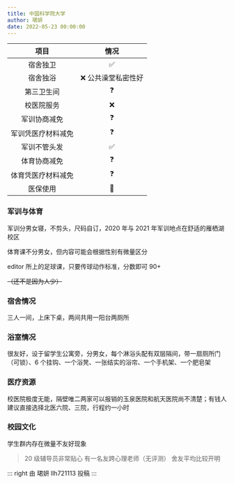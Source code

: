 ```yaml
---
title: 中国科学院大学
author: 珺妍
date: 2022-05-23 00:00:00
---
```


|项目|情况|
|:---:|:---:|
|宿舍独卫|✅|
|宿舍独浴|❌ 公共澡堂私密性好|
|第三卫生间|❓|
|校医院服务|❌|
|军训协商减免|❓|
|军训凭医疗材料减免|❓|
|军训不管头发|✅|
|体育协商减免|❓|
|体育凭医疗材料减免|❓|
|医保使用|🤔|

### 军训与体育

军训分男女寝，不剪头，尺码自订，2020 年与 2021 年军训地点在舒适的雁栖湖校区

体育课不分男女，但内容可能会根据性别有微量区分

editor 所上的足球课，只要传球动作标准，分数即可 90+

~~（还不是因为人少）~~

### 宿舍情况

三人一间，上床下桌，两间共用一阳台两厕所

### 浴室情况

很友好，设于留学生公寓旁，分男女，每个淋浴头配有双层隔间，带一扇厕所门（可锁）、6 个挂钩、一个浴凳、一张结实的浴帘、一个手机架、一个肥皂架

### 医疗资源

校医院极度无能，隔壁唯二两家可以报销的玉泉医院和航天医院尚不清楚；有钱人建议直接选择北医六院、三院，行程约一小时

### 校园文化

学生群内存在微量不友好现象

> 20 级辅导员非常贴心
> 有一名友跨心理老师（无评测）
> 舍友平均比较开明

::: right
由 珺妍 llh721113 投稿
:::
